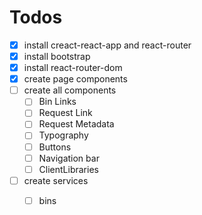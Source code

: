 # Todos 

- [x] install creact-react-app and react-router
- [x] install bootstrap  
- [x] install react-router-dom
- [x] create page components
- [ ] create all components
    - [ ] Bin Links 
    - [ ] Request Link
    - [ ] Request Metadata
    - [ ] Typography
    - [ ] Buttons
    - [ ] Navigation bar
    - [ ] ClientLibraries 
- [ ] create services
    - [ ] bins

